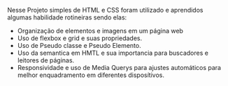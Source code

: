 Nesse Projeto simples de HTML e CSS foram utilizado e aprendidos algumas habilidade rotineiras sendo elas:

- Organização de elementos e imagens em um página web
- Uso de flexbox e grid e suas propriedades.
- Uso de Pseudo classe e Pseudo Elemento.
- Uso da semantica em HMTL e sua importancia para buscadores e leitores de páginas.
- Responsividade e uso de Media Querys para ajustes automáticos para melhor enquadramento em diferentes disposítivos.
